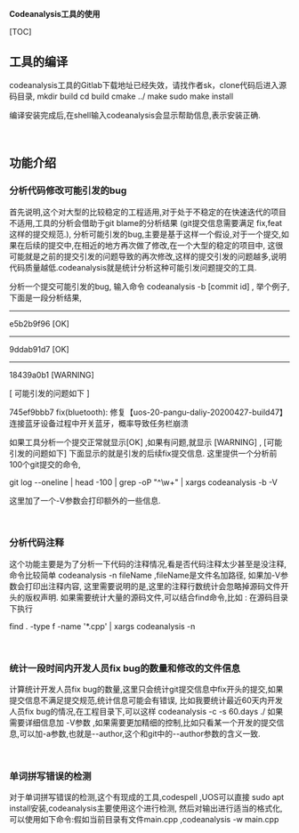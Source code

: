 

**Codeanalysis工具的使用**

[TOC]



## 工具的编译

codeanalysis工具的Gitlab下载地址已经失效，请找作者sk，clone代码后进入源码目录, mkdir build cd build cmake ../ make sudo make install

编译安装完成后,在shell输入codeanalysis会显示帮助信息,表示安装正确.

<br>

## 功能介绍

### 分析代码修改可能引发的bug

首先说明,这个对大型的比较稳定的工程适用,对于处于不稳定的在快速迭代的项目不适用,工具的分析会借助于git blame的分析结果 (git提交信息需要满足 fix,feat这样的提交规范.), 分析可能引发的bug,主要是基于这样一个假设,对于一个提交,如果在后续的提交中,在相近的地方再次做了修改,在一个大型的稳定的项目中, 这很可能就是之前的提交引发的问题导致的再次修改,这样的提交引发的问题越多,说明代码质量越低.codeanalysis就是统计分析这种可能引发问题提交的工具.

分析一个提交可能引发的bug, 输入命令 codeanalysis -b [commit id] , 举个例子,下面是一段分析结果,

------

e5b2b9f96 [OK]

------

9ddab91d7 [OK]

------

18439a0b1 [WARNING]

[ 可能引发的问题如下 ]

745ef9bbb7 fix(bluetooth): 修复【uos-20-pangu-daliy-20200427-build47】连接蓝牙设备过程中开关蓝牙，概率导致任务栏崩溃

如果工具分析一个提交正常就显示[OK] ,如果有问题,就显示 [WARNING] , [可能引发的问题如下] 下面显示的就是引发的后续fix提交信息. 这里提供一个分析前100个git提交的命令,

git log --oneline | head -100 | grep -oP "^\w+" | xargs codeanalysis -b -V

这里加了一个-V参数会打印额外的一些信息.

<br>

### 分析代码注释

这个功能主要是为了分析一下代码的注释情况,看是否代码注释太少甚至是没注释, 命令比较简单 codeanalysis -n fileName ,fileName是文件名加路径, 如果加-V参数会打印出注释内容, 这里需要说明的是,这里的注释行数统计会忽略掉源码文件开头的版权声明. 如果需要统计大量的源码文件,可以结合find命令,比如 : 在源码目录下执行

find . -type f -name '*.cpp' | xargs codeanalysis -n

<br>

### 统计一段时间内开发人员fix bug的数量和修改的文件信息

计算统计开发人员fix bug的数量,这里只会统计git提交信息中fix开头的提交,如果提交信息不满足提交规范,统计信息可能会有错误, 比如我要统计最近60天内开发人员fix bug的情况,在工程目录下,可以这样 codeanalysis -c -s 60.days ./ 如果需要详细信息加 -V参数 ,如果需要更加精细的控制,比如只看某一个开发的提交信息,可以加-a参数,也就是--author,这个和git中的--author参数的含义一致.

<br>

### 单词拼写错误的检测

对于单词拼写错误的检测,这个有现成的工具,codespell ,UOS可以直接 sudo apt install安装,codeanalysis主要使用这个进行检测, 然后对输出进行适当的格式化,可以使用如下命令:假如当前目录有文件main.cpp ,codeanalysis -w main.cpp